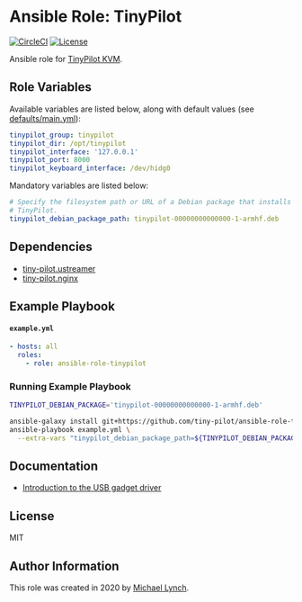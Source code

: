 # Ansible Role: TinyPilot

[![CircleCI](https://circleci.com/gh/tiny-pilot/ansible-role-tinypilot.svg?style=svg)](https://circleci.com/gh/tiny-pilot/ansible-role-tinypilot)
[![License](http://img.shields.io/:license-mit-blue.svg?style=flat-square)](LICENSE)

Ansible role for [TinyPilot KVM](https://github.com/tiny-pilot/tinypilot).

## Role Variables

Available variables are listed below, along with default values (see [defaults/main.yml](defaults/main.yml)):

```yaml
tinypilot_group: tinypilot
tinypilot_dir: /opt/tinypilot
tinypilot_interface: '127.0.0.1'
tinypilot_port: 8000
tinypilot_keyboard_interface: /dev/hidg0
```

Mandatory variables are listed below:

```yaml
# Specify the filesystem path or URL of a Debian package that installs
# TinyPilot.
tinypilot_debian_package_path: tinypilot-00000000000000-1-armhf.deb
```

## Dependencies

* [tiny-pilot.ustreamer](https://github.com/tiny-pilot/ansible-role-ustreamer)
* [tiny-pilot.nginx](https://github.com/tiny-pilot/ansible-role-nginx)

## Example Playbook

#### `example.yml`

```yaml
- hosts: all
  roles:
    - role: ansible-role-tinypilot
```

### Running Example Playbook

```bash
TINYPILOT_DEBIAN_PACKAGE='tinypilot-00000000000000-1-armhf.deb'

ansible-galaxy install git+https://github.com/tiny-pilot/ansible-role-tinypilot.git
ansible-playbook example.yml \
  --extra-vars "tinypilot_debian_package_path=${TINYPILOT_DEBIAN_PACKAGE}"
```

## Documentation

- [Introduction to the USB gadget driver](docs/usb-gadget-driver.md)

## License

MIT

## Author Information

This role was created in 2020 by [Michael Lynch](http://mtlynch.io).
